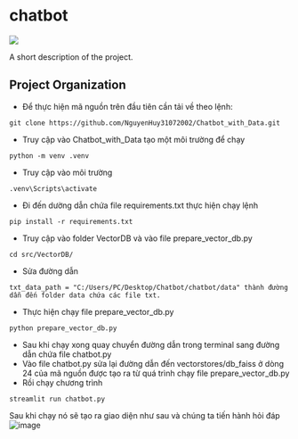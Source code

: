 # chatbot

<a target="_blank" href="https://cookiecutter-data-science.drivendata.org/">
    <img src="https://img.shields.io/badge/CCDS-Project%20template-328F97?logo=cookiecutter" />
</a>

A short description of the project.

## Project Organization
 - Để thực hiện mã nguồn trên đầu tiên cần tải về theo lệnh:
```
git clone https://github.com/NguyenHuy31072002/Chatbot_with_Data.git
```
- Truy cập vào Chatbot_with_Data tạo một môi trường để chạy
```
python -m venv .venv
```
- Truy cập vào môi trường
```
.venv\Scripts\activate
```
- Đi đến dường dẫn chứa file requirements.txt thực hiện chạy lệnh
```
pip install -r requirements.txt
```
- Truy cập vào folder VectorDB và vào file prepare_vector_db.py
```
cd src/VectorDB/
```
- Sửa đường dẫn 
```
txt_data_path = "C:/Users/PC/Desktop/Chatbot/chatbot/data" thành đường dẫn đến folder data chứa các file txt.
```
- Thực hiện chạy file prepare_vector_db.py
```
python prepare_vector_db.py
```
- Sau khi chạy xong quay chuyển đường dẫn trong terminal sang đường dẫn chứa file chatbot.py
- Vào file chatbot.py sửa lại đường dẫn đến vectorstores/db_faiss ở dòng 24 của mã nguồn được tạo ra từ quá trình chạy file prepare_vector_db.py
- Rồi chạy chương trình
```
streamlit run chatbot.py
```
Sau khi chạy nó sẽ tạo ra giao diện như sau và chúng ta tiến hành hỏi đáp
![image](https://github.com/user-attachments/assets/017addac-dfc3-4882-914d-f40ef06621ba)


